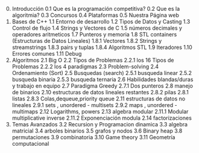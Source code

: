0. Introducción 
    0.1 Que es la programación competitiva? 
    0.2 Que es la algoritmia?
    0.3 Concursos
    0.4 Plataformas 
    0.5 Nuestra Página web
1. Bases de C++
    1.1 Entorno de desarrollo
    1.2 Tipos de Datos y Casting
    1.3 Control de flujo
    1.4 Strings y Vectores de C
    1.5 números decimales y operadores aritmeticos 
    1.7 Punteros y memoria
    1.8 STL containers (Estructuras de Datos Lineales)
        1.8.1 Vectores
        1.8.2 Strings y streamstrings
        1.8.3 pairs y tuplas
        1.8.4 Algoritmos STL
    1.9 Iteradores
    1.10 Errores comunes
    1.11 Debug
2. Algoritmos 
    2.1 Big O 
    2.2 Tipos de Problemas
        2.2.1 los 16 Tipos de Problemas
        2.2.2 los 4 paradigmas
    2.3 Problem-solving
    2.4 Ordenamiento (Sort) 
    2.5 Busquedas (search)
        2.5.1 busqueda linear 
        2.5.2 busqueda binaria
        2.5.3 busqueda ternaria
    2.6 Habilidades blandas/duras y trabajo en equipo 
    2.7 Paradigma Greedy 
        2.7.1 Dos punteros
    2.8 manejo de binarios
    2.10  estructuras de datos lineales restantes
        2.8.2 pilas
        2.8.1 listas 
        2.8.3 Colas,dequeue,priority queue
    2.11 estructuras de datos no lineales
        2.9.1 sets , unordered - multisets
        2.9.2 maps , unordered - multimaps
    2.12 Logarithms, powers
    2.13 algebra modular
        2.11.1 Modular multiplicative inverse
        2.11.2 Exponenciación modula
    2.14 factorizaciones
3. Temas Avanzados
    3.2 Recursion y Programacion dinamica
    3.3	algebra matricial
    3.4 arboles binarios 
    3.5 grafos y nodos
    3.6 Binary heap
    3.8 permutaciones
    3.9 combinatoria
    3.10 Game theory 
    3.11 Geometría computacional